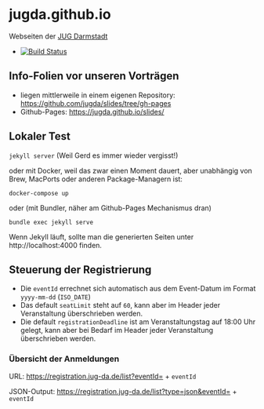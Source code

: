# jugda.github.io

Webseiten der [JUG Darmstadt](https://www.jug-da.de)

* [![Build Status](https://travis-ci.org/jugda/jugda.github.io.svg?branch=master)](https://travis-ci.org/jugda/jugda.github.io)

## Info-Folien vor unseren Vorträgen
- liegen mittlerweile in einem eigenen Repository: https://github.com/jugda/slides/tree/gh-pages
- Github-Pages: https://jugda.github.io/slides/

## Lokaler Test

`jekyll server` (Weil Gerd es immer wieder vergisst!)

oder mit Docker, weil das zwar einen Moment dauert, aber unabhängig von Brew, MacPorts oder anderen Package-Managern ist:

`docker-compose up`

oder (mit Bundler, näher am Github-Pages Mechanismus dran)

`bundle exec jekyll serve`

Wenn Jekyll läuft, sollte man die generierten Seiten unter http://localhost:4000 finden.


## Steuerung der Registrierung

- Die `eventId` errechnet sich automatisch aus dem Event-Datum im Format `yyyy-mm-dd` (`ISO_DATE`)
- Das default `seatLimit` steht auf `60`, kann aber im Header jeder Veranstaltung überschrieben werden.
- Die default `registrationDeadline` ist am Veranstaltungstag auf 18:00 Uhr gelegt, kann aber bei Bedarf im Header jeder Veranstaltung überschrieben werden.

### Übersicht der Anmeldungen

URL: https://registration.jug-da.de/list?eventId= + `eventId`

JSON-Output: https://registration.jug-da.de/list?type=json&eventId= + `eventId`

